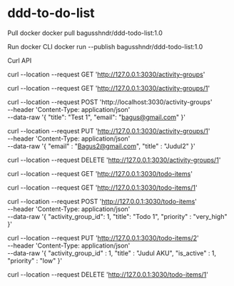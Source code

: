 # ddd-to-do-list



Pull docker 
docker pull bagusshndr/ddd-todo-list:1.0

Run docker CLI
docker run --publish bagusshndr/ddd-todo-list:1.0


Curl API

<!-- Get Activity -->
curl --location --request GET 'http://127.0.0.1:3030/activity-groups'
<!-- Get Activity By ID -->
curl --location --request GET 'http://127.0.0.1:3030/activity-groups/1'
<!-- Create Activity -->
curl --location --request POST 'http://localhost:3030/activity-groups' \
--header 'Content-Type: application/json' \
--data-raw '{
    "title": "Test 1",
    "email": "bagus@gmail.com"
}'
<!-- Update Activity -->
curl --location --request PUT 'http://127.0.0.1:3030/activity-groups/1' \
--header 'Content-Type: application/json' \
--data-raw '{
    "email" : "Bagus2@gmail.com",
    "title" : "Judul2"
}'
<!-- Delete Activity -->
curl --location --request DELETE 'http://127.0.0.1:3030/activity-groups/1'



<!-- Get Todo -->
curl --location --request GET 'http://127.0.0.1:3030/todo-items'
<!-- Get Todo By ID -->
curl --location --request GET 'http://127.0.0.1:3030/todo-items/1'
<!-- Create Todo -->
curl --location --request POST 'http://127.0.0.1:3030/todo-items' \
--header 'Content-Type: application/json' \
--data-raw '{
    "activity_group_id": 1,
    "title": "Todo 1",
    "priority" : "very_high"
}'
<!-- Update Todo -->
curl --location --request PUT 'http://127.0.0.1:3030/todo-items/2' \
--header 'Content-Type: application/json' \
--data-raw '{
    "activity_group_id" : 1,
    "title" : "Judul AKU",
    "is_active" : 1,
    "priority" : "low"
}'
<!-- Delete Todo -->
curl --location --request DELETE 'http://127.0.0.1:3030/todo-items/1'
